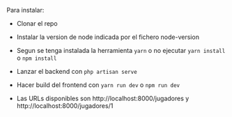Para instalar:

- Clonar el repo

- Instalar la version de node indicada por el fichero node-version

- Segun se tenga instalada la herramienta `yarn` o no ejecutar `yarn install` o `npm install`

- Lanzar el backend con `php artisan serve`

- Hacer build del frontend con `yarn run dev` o `npm run dev`

- Las URLs disponibles son http://localhost:8000/jugadores y http://localhost:8000/jugadores/1
